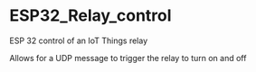 # ESP32_Relay_control
ESP 32 control of an IoT Things relay

Allows for a UDP message to trigger the relay to turn on and off
